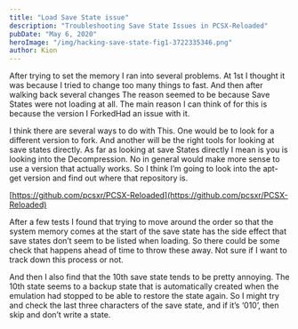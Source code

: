 ```yaml
---
title: "Load Save State issue"
description: "Troubleshooting Save State Issues in PCSX-Reloaded"
pubDate: "May 6, 2020"
heroImage: "/img/hacking-save-state-fig1-3722335346.png"
author: Kion
---
```


After trying to set the memory I ran into several problems. At 1st I thought it was because I tried to change too many things to fast. And then after walking back several changes The reason seemed to be because Save States were not loading at all. The main reason I can think of for this is because the version I ForkedHad an issue with it.

I think there are several ways to do with This. One would be to look for a different version to fork. And another will be the right tools for looking at save states directly. As far as looking at save States directly I mean is you is looking into the Decompression. No in general would make more sense to use a version that actually works. So I think I’m going to look into the apt-get version and find out where that repository is.

[https://github.com/pcsxr/PCSX-Reloaded](https://github.com/pcsxr/PCSX-Reloaded)

After a few tests I found that trying to move around the order so that the system memory comes at the start of the save state has the side effect that save states don’t seem to be listed when loading. So there could be some check that happens ahead of time to throw these away. Not sure if I want to track down this process or not.

And then I also find that the 10th save state tends to be pretty annoying. The 10th state seems to a backup state that is automatically created when the emulation had stopped to be able to restore the state again. So I might try and check the last three characters of the save state, and if it’s ‘010’, then skip and don’t write a state.